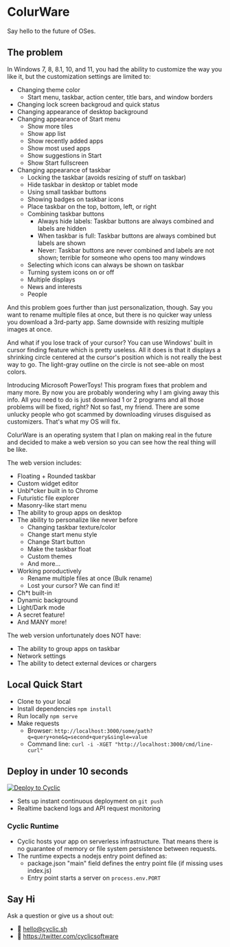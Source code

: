 # ColurWare

Say hello to the future of OSes.

## The problem

In Windows 7, 8, 8.1, 10, and 11, you had the ability to customize the way you like it, but the customization settings are limited to:

- Changing theme color
  - Start menu, taskbar, action center, title bars, and window borders
- Changing lock screen backgroud and quick status
- Changing appearance of desktop background
- Changing appearance of Start menu
  - Show more tiles
  - Show app list
  - Show recently added apps
  - Show most used apps
  - Show suggestions in Start
  - Show Start fullscreen
- Changing appearance of taskbar
  - Locking the taskbar (avoids resizing of stuff on taskbar)
  - Hide taskbar in desktop or tablet mode
  - Using small taskbar buttons
  - Showing badges on taskbar icons
  - Place taskbar on the top, bottom, left, or right
  - Combining taskbar buttons
    - Always hide labels: Taskbar buttons are always combined and labels are hidden
    - When taskbar is full: Taskbar buttons are always combined but labels are shown
    - Never: Taskbar buttons are never combined and labels are not shown; terrible for someone who opens too many windows
  - Selecting which icons can always be shown on taskbar
  - Turning system icons on or off
  - Multiple displays
  - News and interests
  - People

And this problem goes further than just personalization, though. Say you want to rename multiple files at once, but there is no quicker way unless you download a 3rd-party app. Same downside with resizing multiple images at once. 

And what if you lose track of your cursor? You can use Windows' built in cursor finding feature which is pretty useless. All it does is that it displays a shrinking circle centered at the cursor's position which is not really the best way to go. The light-gray outline on the circle is not see-able on most colors.

Introducing Microsoft PowerToys! This program fixes that problem and many more. By now you are probably wondering why I am giving away this info. All you need to do is just download 1 or 2 programs and all those problems will be fixed, right? Not so fast, my friend. There are some unlucky people who got scammed by downloading viruses disguised as customizers. That's what my OS will fix.

ColurWare is an operating system that I plan on making real in the future and decided to make a web version so you can see how the real thing will be like.

The web version includes:

- Floating + Rounded taskbar
- Custom widget editor
- Unbl*cker built in to Chrome
- Futuristic file explorer
- Masonry-like start menu
- The ability to group apps on desktop
- The ability to personalize like never before
  - Changing taskbar texture/color
  - Change start menu style
  - Change Start button
  - Make the taskbar float
  - Custom themes
  - And more...
- Working poroductively
  - Rename multiple files at once (Bulk rename)
  - Lost your cursor? We can find it!
- Ch*t built-in
- Dynamic background
- Light/Dark mode
- A secret feature!
- And MANY more!

The web version unfortunately does NOT have:

- The ability to group apps on taskbar
- Network settings
- The ability to detect external devices or chargers

## Local Quick Start

- Clone to your local
- Install dependencies `npm install`
- Run locally `npm serve`
- Make requests
  - Browser: `http://localhost:3000/some/path?q=query+one&q=second+query&single=value`
  - Command line: `curl -i -XGET "http://localhost:3000/cmd/line-curl"`

## Deploy in under 10 seconds

[![Deploy to Cyclic](https://deploy.cyclic.app/button.svg)](https://deploy.cyclic.app/)
- Sets up instant continuous deployment on `git push`
- Realtime backend logs and API request monitoring

### Cyclic Runtime

- Cyclic hosts your app on serverless infrastructure. That means there is no guarantee of memory or file system persistence between requests.
- The runtime expects a nodejs entry point defined as:
  - package.json "main" field defines the entry point file (if missing uses index.js)
  - Entry point starts a server on `process.env.PORT`

## Say Hi

Ask a question or give us a shout out:

- 💌 hello@cyclic.sh
- 🐣 https://twitter.com/cyclicsoftware

